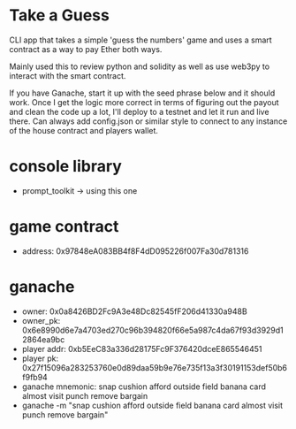 # Take a Guess

CLI app that takes a simple 'guess the numbers' game and uses a smart contract as a way to pay Ether both ways.

Mainly used this to review python and solidity as well as use web3py to interact with the smart contract.

If you have Ganache, start it up with the seed phrase below and it should work. Once I get the logic more correct in terms of figuring out the payout and clean the code up a lot, I'll deploy to a testnet and let it run and live there.
Can always add config.json or similar style to connect to any instance of the house contract and players wallet.


# console library
 - prompt_toolkit -> using this one

# game contract
 - address: 0x97848eA083BB4f8F4dD095226f007Fa30d781316

# ganache
 - owner: 0x0a8426BD2Fc9A3e48Dc82545fF206d41330a948B
 - owner_pk: 0x6e8990d6e7a4703ed270c96b394820f66e5a987c4da67f93d3929d12864ea9bc
 - player addr: 0xb5EeC83a336d28175Fc9F376420dceE865546451
 - player pk: 0x27f15096a283253760e0d89daa59b9e76e735f13a3f30191153def50b6f9fb94
 - ganache mnemonic: snap cushion afford outside field banana card almost visit punch remove bargain
 - ganache -m "snap cushion afford outside field banana card almost visit punch remove bargain"